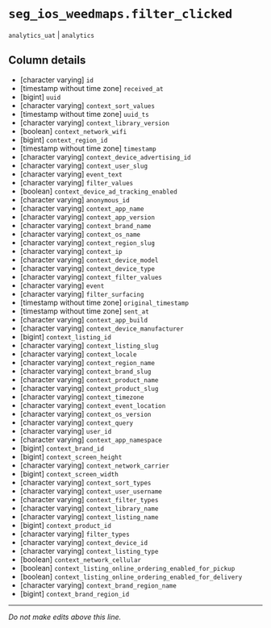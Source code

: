 # `seg_ios_weedmaps.filter_clicked`
`analytics_uat` | `analytics`

## Column details
* [character varying] `id`
* [timestamp without time zone] `received_at`
* [bigint]    `uuid`
* [character varying] `context_sort_values`
* [timestamp without time zone] `uuid_ts`
* [character varying] `context_library_version`
* [boolean]   `context_network_wifi`
* [bigint]    `context_region_id`
* [timestamp without time zone] `timestamp`
* [character varying] `context_device_advertising_id`
* [character varying] `context_user_slug`
* [character varying] `event_text`
* [character varying] `filter_values`
* [boolean]   `context_device_ad_tracking_enabled`
* [character varying] `anonymous_id`
* [character varying] `context_app_name`
* [character varying] `context_app_version`
* [character varying] `context_brand_name`
* [character varying] `context_os_name`
* [character varying] `context_region_slug`
* [character varying] `context_ip`
* [character varying] `context_device_model`
* [character varying] `context_device_type`
* [character varying] `context_filter_values`
* [character varying] `event`
* [character varying] `filter_surfacing`
* [timestamp without time zone] `original_timestamp`
* [timestamp without time zone] `sent_at`
* [character varying] `context_app_build`
* [character varying] `context_device_manufacturer`
* [bigint]    `context_listing_id`
* [character varying] `context_listing_slug`
* [character varying] `context_locale`
* [character varying] `context_region_name`
* [character varying] `context_brand_slug`
* [character varying] `context_product_name`
* [character varying] `context_product_slug`
* [character varying] `context_timezone`
* [character varying] `context_event_location`
* [character varying] `context_os_version`
* [character varying] `context_query`
* [character varying] `user_id`
* [character varying] `context_app_namespace`
* [bigint]    `context_brand_id`
* [bigint]    `context_screen_height`
* [character varying] `context_network_carrier`
* [bigint]    `context_screen_width`
* [character varying] `context_sort_types`
* [character varying] `context_user_username`
* [character varying] `context_filter_types`
* [character varying] `context_library_name`
* [character varying] `context_listing_name`
* [bigint]    `context_product_id`
* [character varying] `filter_types`
* [character varying] `context_device_id`
* [character varying] `context_listing_type`
* [boolean]   `context_network_cellular`
* [boolean]   `context_listing_online_ordering_enabled_for_pickup`
* [boolean]   `context_listing_online_ordering_enabled_for_delivery`
* [character varying] `context_brand_region_name`
* [bigint]    `context_brand_region_id`

-------------------------------------------------------------------------------
*Do not make edits above this line.*
